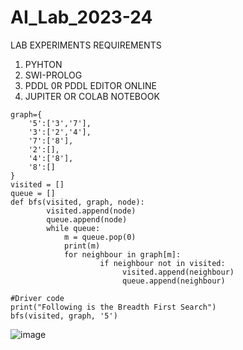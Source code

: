 # AI_Lab_2023-24
LAB EXPERIMENTS 
REQUIREMENTS 
1. PYHTON
2. SWI-PROLOG
3. PDDL 0R PDDL EDITOR ONLINE
4. JUPITER OR COLAB NOTEBOOK

```
graph={
    '5':['3','7'],
    '3':['2','4'],
    '7':['8'],
    '2':[],
    '4':['8'],
    '8':[]
}
visited = [] 
queue = []
def bfs(visited, graph, node): 
        visited.append(node)
        queue.append(node)
        while queue:
            m = queue.pop(0)
            print(m)
            for neighbour in graph[m]:
                    if neighbour not in visited:
                         visited.append(neighbour)
                         queue.append(neighbour)
                                           
#Driver code
print("Following is the Breadth First Search")
bfs(visited, graph, '5')

```


![image](https://github.com/user-attachments/assets/2288b1da-b4ed-43cc-b74a-77cf4515f6f5)

